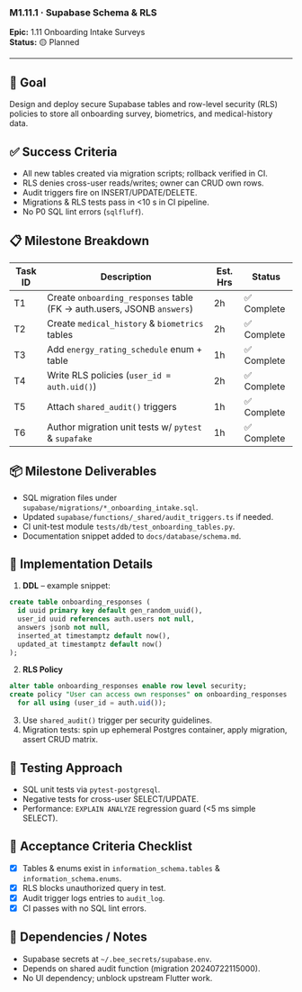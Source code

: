### M1.11.1 · Supabase Schema & RLS

**Epic:** 1.11 Onboarding Intake Surveys\
**Status:** 🟡 Planned

---

## 🎯 Goal

Design and deploy secure Supabase tables and row-level security (RLS) policies
to store all onboarding survey, biometrics, and medical-history data.

## ✅ Success Criteria

- All new tables created via migration scripts; rollback verified in CI.
- RLS denies cross-user reads/writes; owner can CRUD own rows.
- Audit triggers fire on INSERT/UPDATE/DELETE.
- Migrations & RLS tests pass in <10 s in CI pipeline.
- No P0 SQL lint errors (`sqlfluff`).

## 📋 Milestone Breakdown

| Task ID | Description                                                            | Est. Hrs | Status      |
| ------- | ---------------------------------------------------------------------- | -------- | ----------- |
| T1      | Create `onboarding_responses` table (FK → auth.users, JSONB `answers`) | 2h       | ✅ Complete |
| T2      | Create `medical_history` & `biometrics` tables                         | 2h       | ✅ Complete |
| T3      | Add `energy_rating_schedule` enum + table                              | 1h       | ✅ Complete |
| T4      | Write RLS policies (`user_id = auth.uid()`)                            | 2h       | ✅ Complete |
| T5      | Attach `shared_audit()` triggers                                       | 1h       | ✅ Complete |
| T6      | Author migration unit tests w/ `pytest` & `supafake`                   | 1h       | ✅ Complete |

## 📦 Milestone Deliverables

- SQL migration files under `supabase/migrations/*_onboarding_intake.sql`.
- Updated `supabase/functions/_shared/audit_triggers.ts` if needed.
- CI unit-test module `tests/db/test_onboarding_tables.py`.
- Documentation snippet added to `docs/database/schema.md`.

## 🔧 Implementation Details

1. **DDL** – example snippet:

```sql
create table onboarding_responses (
  id uuid primary key default gen_random_uuid(),
  user_id uuid references auth.users not null,
  answers jsonb not null,
  inserted_at timestamptz default now(),
  updated_at timestamptz default now()
);
```

2. **RLS Policy**

```sql
alter table onboarding_responses enable row level security;
create policy "User can access own responses" on onboarding_responses
  for all using (user_id = auth.uid());
```

3. Use `shared_audit()` trigger per security guidelines.
4. Migration tests: spin up ephemeral Postgres container, apply migration,
   assert CRUD matrix.

## 🧪 Testing Approach

- SQL unit tests via `pytest-postgresql`.
- Negative tests for cross-user SELECT/UPDATE.
- Performance: `EXPLAIN ANALYZE` regression guard (<5 ms simple SELECT).

## 📜 Acceptance Criteria Checklist

- [x] Tables & enums exist in `information_schema.tables` &
      `information_schema.enums`.
- [x] RLS blocks unauthorized query in test.
- [x] Audit trigger logs entries to `audit_log`.
- [x] CI passes with no SQL lint errors.

## 🔗 Dependencies / Notes

- Supabase secrets at `~/.bee_secrets/supabase.env`.
- Depends on shared audit function (migration 20240722115000).
- No UI dependency; unblock upstream Flutter work.
